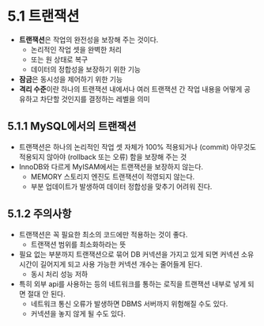 # 5.1 트랜잭션

- **트랜잭션**은 작업의 완전성을 보장해 주는 것이다.
    - 논리적인 작업 셋을 완벽한 처리
    - 또는 원 상태로 복구
    - 데이터의 정합성을 보장하기 위한 기능
- **잠금**은 동시성을 제어하기 위한 기능
- **격리 수준**이란 하나의 트랜잭션 내에서나 여러 트랜잭션 간 작업 내용을 어떻게 공유하고 차단할 것인지를 결정하는 레벨을 의미

## 5.1.1 MySQL에서의 트랜잭션

- 트랜잭션은 하나의 논리적인 작업 셋 자체가 100% 적용되거나 (commit) 아무것도 적용되지 않아야 (rollback 또는 오류) 함을 보장해 주는 것
- InnoDB와 다르게 MyISAM에서는 트랜잭션을 보장하지 않는다.
    - MEMORY 스토리지 엔진도 트랜잭션이 적영되지 않는다.
    - 부분 업데이트가 발생하여 데이터 정합성을 맞추기 어려워 진다.

## 5.1.2 주의사항

- 트랜잭션은 꼭 필요한 최소의 코드에만 적용하는 것이 좋다.
    - 트랜잭션 범위를 최소화하라는 뜻
- 필요 없는 부분까지 트랜잭션으로 묶어 DB 커넥션을 가지고 있게 되면 커넥션 소유 시간이 길어지게 되고 사용 가능한 커넥션 개수는 줄어들게 된다.
    - 동시 처리 성능 저하
- 특히 외부 api를 사용하는 등의 네트워크를 통하는 로직을 트랜잭션 내부로 넣게 되면 절대 안 된다.
    - 네트워크 통신 오류가 발생하면 DBMS 서버까지 위험해질 수도 있다.
    - 커넥션을 놓지 않게 될 수도 있다.
